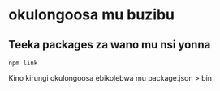 # okulongoosa mu buzibu

## Teeka packages za wano mu nsi yonna

`npm link`

Kino kirungi okulongoosa ebikolebwa mu package.json > bin